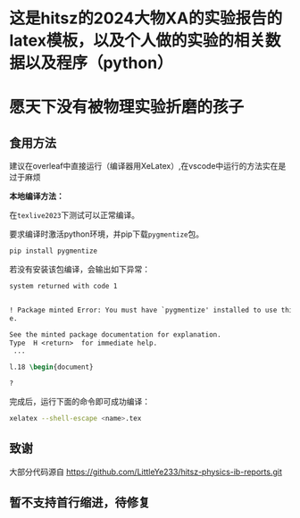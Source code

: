 # 这是hitsz的2024大物XA的实验报告的latex模板，以及个人做的实验的相关数据以及程序（python）

# 愿天下没有被物理实验折磨的孩子

## 食用方法
建议在overleaf中直接运行（编译器用XeLatex）,在vscode中运行的方法实在是过于麻烦

**本地编译方法：**

在`texlive2023`下测试可以正常编译。

要求编译时激活python环境，并pip下载`pygmentize`包。
```bash
pip install pygmentize
```

若没有安装该包编译，会输出如下异常：

```latex
system returned with code 1


! Package minted Error: You must have `pygmentize' installed to use this packag
e.

See the minted package documentation for explanation.
Type  H <return>  for immediate help.
 ...

l.18 \begin{document}

?
```

完成后，运行下面的命令即可成功编译：

```sh
xelatex --shell-escape <name>.tex
```

## 致谢
大部分代码源自 https://github.com/LittleYe233/hitsz-physics-ib-reports.git

## 暂不支持首行缩进，待修复

